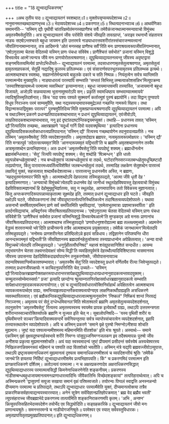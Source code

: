 +++
title = "18 द्युभ्वाद्यधिकरणम्"

+++
॥अथ तृतीय पादः॥ द्युभ्वाद्यायतनं स्वशब्दात्॥1॥ मुक्तोपसृप्यव्यपदेशाच्च॥2॥ नानुमानमतच्छब्दात्प्राणभृच्च॥3॥ भेदव्यपदेशाच्च॥4॥ प्रकरणात्॥5॥ स्थित्यदनाभ्याञ्च॥6॥ आथर्वणिकाः समामनंति-- 'यस्मिन् द्यौः पृथीवी चांतरिक्षमोतंमनस्सप्राणैश्च सर्वैः तमेवैकंजानथात्मानमन्यावाचो विमुंचथ अमृतस्यैषसेतुरिति। अत्र द्युभ्वाद्यायतनं जीवः परोवेति संशये जीवइति तावत्प्राप्तं, 'अराइव रथनाभौ संहतायत्र नाड्यः सएषोऽन्तश्चरते बहुधा जायमन इति उत्तरमत्रे नाड्याधारत्तवशरीरांतस्संचारजन्मवत्त्वानां जीवलिंगानामाम्नानात्, तत्र आदिमन्त्रे 'ओतं मनस्सह प्राणैश्च सर्वै'रिति मनः प्राणाश्रयत्वरूपजीवलिंगाम्नानात्, 'एषोऽणुरात्मा चेतसा वेदितव्यो यस्मिन् प्राणः पंचधा संविवेष। प्राणैश्चित्तं सर्वभोतं" प्रजानां यस्मिन् विशुद्धे विभवत्येव आत्मे'त्यन्यत्र जीवे मनः प्राणयोरोतत्वश्रवणात्। द्युपृथिव्याद्यायतनत्वन्तु जीवस्य अदृष्टद्वारा सङ्गमयितव्यमित्येवं प्राप्तेऽभिधीयते-- द्युभ्वाद्यायतनं परमात्मा, तदसाधारणामृतसेतुत्वश्रवणात्, अमृतसेतुत्वं ह्यमृतत्वप्रापकत्वं, सेतुर्हि नद्यादिषु कूलस्य प्रतिलम्भकः। एवं संसारार्णवपारभूतस्यामृतस्य प्रतिलम्भक इत्यर्थः। आत्मशब्दश्चात्र स्वशब्दः, सह्याप्नोतेर्मन्प्रत्यये बाहुलके दकारे च सति निष्पन्नः। नियंतृत्वेन सर्वत्र व्याप्तिमति परमात्मन्येव मुख्यवृत्तिः। नाड्याधारत्वं परस्यापि सम्भवति 'सन्ततं सिभिस्तु लम्बत्याकोशसन्निभ'मित्युपक्रम्य 'तस्याश्शिखायामध्ये परमात्मा व्यवस्थित' इत्याम्नानात्। बहुधा जायमान्तवमपि तस्यास्ति, 'अजायमानो बहुधा विजायते, अजोऽपि सन्नव्ययात्मा भूतानामूश्वरोऽपि सन्। प्रकृतिं स्वामधिष्ठाय सम्भवाम्यात्ममायये' त्यादिश्रुतिस्मृतिदर्शनात्। किंच 'यदा पश्यः पश्यते सुक्मवर्णं कर्तारमूशं पुरुषं ब्रह्ययोनिं। तदा विद्वान् पुण्यपापे विधूय निरञ्जनः परमं साम्यमुपैति, यथा नद्यस्स्यन्दमापास्समुद्रेऽस्तं गच्छन्ति नामरूपे विहाय। तथा विद्वान्मारूपाद्विमुक्तः परात्परं" पुरुषमुपैतिदिव्य'मिति मुक्तप्राप्यत्वश्रवणादपि द्युपृथिव्याद्यायतनं परमात्मा। अपि च यथाऽस्मिन् प्रकरणे प्रधानप्रतिपादकशब्दाभावात् न प्रधानं द्युपृथिव्याद्यायतनं, एवंजीवोऽपि, तत्प्रतिपादकशब्दस्याप्यभावात्, ननु इदं दृष्टांतदार्ष्टान्तिकद्वयमप्युक्तं। तथाहि-- प्रधानस्य तावत् 'यस्मिन् द्यौ'रित्यादिरेव तच्छब्दः, अक्षरब्राह्मणे 'यदूर्ध्वं गार्गि दिवो यदवाक्पृथिव्या ' इत्यादिना प्रधानस्य द्युपृथिव्यादिसकललोकाधारत्वप्रतिपादनात् 'यस्मिन् द्यौ' रित्यस्य गच्छब्दयोगेन तदनुवादत्वप्रतीतेः। नच तस्मिन् 'अमृतस्यैषसेतु' रिति व्यपदेशानुपपत्तिः। अमृतश्दोह्यत्र ब्रह्मपरः, नत्वमृतत्वरूपमोक्षपरः। 'यस्मिन् द्यौ' रिति मन्त्रात्पूर्व 'तदेतत्सत्यममृत'मिति 'आनन्दरूपममृतं यद्विभाती'ति च ब्रह्मणि अमृतशब्दाम्नानेन तस्यैव अत्रामृतशब्देन प्रत्यभिज्ञानात्। अतः प्रधानं 'अमृतस्यैषसेतु'रिति व्यपदेष्टुं शक्यम्। ब्रह्माधीनत्वेन ब्रह्मसंबन्धित्वात्। 'सेतु' रित्यपि व्यपदेष्टुं शक्यम्। सेतु शब्दोहि 'षिञ्बन्धन् ' इति धातोः व्युत्पन्नोबन्धहेतुमाचष्टे। नच बन्धहेतुमात्रं जलबन्धहेतुमात्रं वा तदर्थः, घटोदरनिस्सरज्जलबन्धहेतुमधूच्छिष्टादौ तदप्रयोगात्, किंतु पारावारमध्यवर्तित्वविशेषितं जलबन्धनहेतुत्वं तदर्थः, तस्मादिह लक्षकेण सेतुशब्देन पारवत्त्वं लक्षयितुं युक्तं, सहजत्वात् शब्दार्थैकदेशत्वाच्च। पारवत्त्वन्तु प्रधानस्यैव अस्ति, न ब्रह्मणः, 'महद्भूतमनंतमपार'मिति श्रुतेः। आत्मशब्दोऽपि देहपरतया तस्मिन्नुपपद्यते, 'आत्मा जीवे धृतौ देह ' इत्यादिस्मरणात्। 'अन्यवाचो विमुंचथे'त्येतदपि प्रधानमेव देहं जानीध्वं स्थूलदेहविषयास्तु देहत्ववाचो विमुंचथ देहविविक्तात्मज्ञानार्थं हि देहोमुमुक्षुभिर्ज्ञातव्यः, सतु न स्थूलदेहः, आगमापायिनः ततो विवेकस्य मुज्ञानत्वात्। किंतु अन्तःकरणादिरूपापन्नाव्याकृतात्मा सूक्ष्मदेह इति, तस्मात् प्रधानं द्युभ्वाद्याधार इति घटते। जीवइति पक्षोऽपि घटते, जीवोपकरणानां तेषां जीवादृष्टायत्तोत्पत्तिस्थितिकत्वेन तदाश्रितत्वव्यपदेशोपपत्तेः। यथावा असनाभौ समर्षिताएवमस्मिन् प्राणे सर्वं समर्पितमिति भृमविद्यायां, 'एवमेताभूतमात्राः प्रज्ञामात्रस्वर्पिता ' इति प्रतर्दनविद्यायांच, अचिद्वर्गस्य जीवाश्रितत्वप्रतिपादनाच्च। 'एषोऽणुरात्मा चेतसा वेदितव्यो यस्मिन् प्राणः पंचधा संविवेशे'ति 'प्राणैश्चित्तं सर्वमोत प्रजानां यस्मिन्विशुद्धे विभवत्येषआत्मे'ति मुण्डकएव अग्रे मनसः प्राणानांच जीवाश्रितत्वप्रतिपादनात्। आत्मशब्दश्च तस्मिन्नुपपद्यते 'प्रणवोधनुश्शरोह्यात्मा ब्रह्म तल्लक्ष्यमुच्यते। अप्रमत्तेन वेद्धव्यं शरवत्तन्मयो भवे'दिति प्राचीनमन्त्रे तत्रैव आत्मशब्दस्य प्रयुक्तत्वात्। तमेवैकं जानथात्मन'मित्येतदपि तस्मिन्नुपपद्यते। 'मनोमयः प्राणशरीरनेता प्रतिष्ठितोऽन्ने हृदयं सन्निधाय। तद्विज्ञानेन परिपश्यन्ति धीरा आनन्दरूपममृतं यद्विभाती'ति जीवविज्ञानस्य ब्रह्मदर्शनहेतुत्वोक्त्या तस्याप्राधान्येन अपेक्षितत्वात्। 'अन्या वाचो विमुञ्चथे'त्येतदपि तस्मिन्नुपपद्यते। 'धनुर्गृहीतत्वौपनिषदं" महास्रं शरंह्युपासानिशितं सन्दधीत। आयम्य तद्भावगतेन चेतसा लक्ष्यन्तदेवाक्षरं सोम्य विद्धी'ति व्यवहितपूर्वमंत्रे देहस्थौल्यादिविशिष्टतया भासमानस्य जीवस्य उपासनया देहादिविवेकदार्ढ्यापादनेन तनूकरणोक्तेः, जीवोपासनायाञ्च तदन्यविषयवाग्विमोकावश्यम्भावात्। 'अमृतस्यैष सेतु'रिति व्यपदेशस्तु प्रधाने वर्णितयैव रीत्या जिवेप्युपपद्यते। तस्मात् प्रधानजीवपक्षयोः न काचिदनुपपत्तिरिति चेत् उच्यते-- 'यस्मिन् द्यौ'रित्यादेरक्षरब्राह्मणोक्ताक्षररूपाधारान्तरसापेक्षद्युपृथिव्याद्याधारप्रधानानुवादकत्वन्तावदयुक्तम्। सन्मूलास्सोम्येमास्सर्वाः" प्रजा' इत्यादि छान्दोग्य श्रुत्याम्नातनिरपेक्षसर्वाधारब्रह्मानुवादकत्वे सम्भवति सापेक्षाधारानुवादकत्वकल्पनायोगात्। एवं च द्युभ्वादिसर्वाधारत्वोक्तिनिर्वाहार्थं अपेक्षितत्वेन आत्मशब्दस्य व्यापकत्वरूपार्थएव ग्राह्यः, समभिव्याहृतपदान्तरैकवाक्यत्वयोग्यएव लाक्षणिकार्थोग्राह्यइति अत्रधिकरणे व्यवस्थापितत्वात्। एवं ब्रह्मैकान्तिकद्युपृथिव्याद्याधारत्वात्मश्रुत्यनुसारेण 'निष्कलं" निष्क्रियं शान्तं निरवद्यं निरञ्जनम्। अमृतस्य परं सेतुं दग्धेन्धमिवानल'मिति श्वेताश्वतरे ब्रह्मणि अमृतसेतुत्वव्यपदेशदर्शनात्, तदनुसारेण 'अमृतस्यैषसेतु' रित्यस्य अमृतस्यस्वस्य स्वयमेव प्रापक इत्येवार्थौ ग्राह्यः, तथाऽपि उत्तरमन्त्रगता शरीरान्तस्सञ्चारोक्तिर्व्यापके ब्रह्मणि न युज्यत इति चेत् न। सुबालोपनिषदि-- 'यस्य पृथिवी शरीरं यः पृथिवीमन्तरे सञ्चर'न्नित्यादिवाक्यसन्दर्भे सर्वनियन्तृतया सर्वत्र व्याप्तेस्संचारत्वेन व्यपदेशदर्शनात्, इहापि तस्यास्तथात्वेन व्यपदेशोपपत्तेः। अपि च अस्मिन् प्रकरणे 'समाने वृक्षे पुरुषो निमग्नोऽनीशया शोचति मुह्यमानः। जुष्टं यदा पश्यत्यन्यमीशमस्य महिमानमिति वीतशोक' इति मंत्रः श्रूयते। अस्यार्थः-- समाने एकस्मिन् वृक्षे वृक्षवदूश्चनार्हस्वभावे शरीरे निमग्नः पांसुपुञ्जनिमग्नजलकण इव तदैक्यमापन्नः पुरुषो जीवः अनीशया प्रकृत्या मुह्यमानश्शोचति। अयं यदा स्वस्वमादन्यं जुष्टं प्रीयमाणं प्रसीदन्तं सर्वस्येषं अस्यचेश्वरस्य निखिलजगन्नियमनरूपं महिमानं च पश्यति तदा वितशोको भवतीति। अस्मिन् मंत्रे यद्यपि ब्रह्मवज्जीवोऽप्युपात्तः, तथाऽपि द्रष्टृत्वसमानाधिकरणं मुह्यमानत्वं दृश्यत्व समानाधिकरणमीशत्वं च व्यपदिशन्तीयं श्रुतिः 'तमेवैकं जानथे'ति ज्ञयतया निर्दिष्टं द्युभ्वाद्याधारमीशमेव प्रत्यभिज्ञापयति। किं" च प्रकरणमिदं परमात्मन इति प्रागक्षराधिकरणे दर्शितम्। अतोऽप्ययं परमात्मा। न च अक्षरप्रकरणादेव अक्षराधिकरणसिद्धात् द्युपृथिव्याद्याधारस्य परमात्मत्वसिद्धौ किमनेनाधिकरणेनेति शङ्कनीयम्। प्रकरणस्य नाडीसम्बन्धबहुधाजायमानत्वमनःप्राणाधारत्वादिभिः जीवैकातिभिः विच्छेदशङ्कायां" तत्परिहारार्थत्वात्। अपि च अस्मिन्प्रकरणे 'द्वासुपर्णा सयुजा सखाया समानं वृक्षं परिषस्वजाते। तयोरन्यः पिप्पलं स्वाद्वत्ति अनस्नन्नन्यो दीप्यमानः परमात्मा च प्रतिपाद्यते, तथाऽपि द्युभ्वाद्याधारः परमात्मैवेति युक्तं, दीप्यमानत्वोक्त्या तत्रैव प्राकरणिकसर्वज्ञत्वाद्यन्वयस्वारस्यात्। अनेन सूत्रेण सर्वविज्ञानप्रतिज्ञोपक्रमात् ' ब्रह्म वेद ब्रह्मैव भवती' त्युपसंहाराच्च जीवब्रह्माभेदे प्रकरणस्य तात्पर्यमिति शङ्कानिराकरणमपि कृतम्। 'अभि , अनश्न' न्नित्युपपत्तिसहितभेदव्यपदेशेन तयोर्भेद एव सिद्ध्योदिति॥ सङ्ग्रहकारिके॥ द्युभ्वाद्यायतनं जीवो मनः प्राणान्वयश्रुतेः। समनन्तरमन्त्रे च नाडीयोगजनिश्रुतेः॥ परमेश्वर एव स्यात् सर्ववस्तुविधारकः। अमृतप्रापयितृताप्रमुखप्रतिपादनात्॥ इति द्युभ्वाद्यधिकरणम्॥